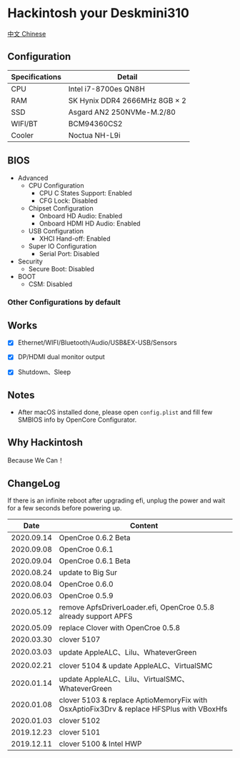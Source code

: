 # Hackintosh your Deskmini310

[中文 Chinese](./README_zh.md)

## Configuration

| Specifications | Detail                                                                                    |
|----------------|-------------------------------------------------------------------------------------------|
| CPU            | Intel i7-8700es QN8H                                                                      |
| RAM            | SK Hynix DDR4 2666MHz 8GB × 2                                                             |
| SSD            | Asgard AN2 250NVMe-M.2/80                                                                 |
| WIFI/BT        | BCM94360CS2                                                                               |
| Cooler         | Noctua NH-L9i                                                                             |

## BIOS
* Advanced
  * CPU Configuration
    * CPU C States Support: Enabled
    * CFG Lock: Disabled
  * Chipset Configuration
    * Onboard HD Audio: Enabled
    * Onboard HDMI HD Audio: Enabled
  * USB Configuration
    * XHCI Hand-off: Enabled
  * Super IO Configuration
    * Serial Port: Disabled  
* Security
  * Secure Boot: Disabled
* BOOT
  * CSM: Disabled

### Other Configurations by default

## Works

* [x] Ethernet/WIFI/Bluetooth/Audio/USB&EX-USB/Sensors

* [x] DP/HDMI dual monitor output

* [x] Shutdown、Sleep

## Notes

* After macOS installed done, please open `config.plist` and  fill few SMBIOS info by OpenCore Configurator.

## Why Hackintosh

Because We Can！

## ChangeLog

If there is an infinite reboot after upgrading efi, unplug the power and wait for a few seconds before powering up.

| Date      | Content                                                              |
|-----------|----------------------------------------------------------------------|
| 2020.09.14 | OpenCroe 0.6.2 Beta |
| 2020.09.08 | OpenCroe 0.6.1 |
| 2020.09.04 | OpenCroe 0.6.1 Beta |
| 2020.08.24 | update to Big Sur |
| 2020.08.04 | OpenCroe 0.6.0 |
| 2020.06.03 | OpenCroe 0.5.9 |
| 2020.05.12 | remove ApfsDriverLoader.efi, OpenCroe 0.5.8 already support APFS|
| 2020.05.09 | replace Clover with OpenCroe 0.5.8 |
| 2020.03.30 | clover 5107 |
| 2020.03.03 | update AppleALC、Lilu、WhateverGreen |
| 2020.02.21 | clover 5104 & update AppleALC、VirtualSMC |
| 2020.01.14 | update AppleALC、Lilu、VirtualSMC、WhateverGreen |
| 2020.01.08 | clover 5103 & replace AptioMemoryFix with OsxAptioFix3Drv & replace HFSPlus with VBoxHfs |
| 2020.01.03 | clover 5102 |
| 2019.12.23 | clover 5101 |
| 2019.12.11 | clover 5100 & Intel HWP |
